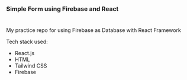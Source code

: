 ### Simple Form using Firebase and React

#

My practice repo for using Firebase as Database with React Framework

Tech stack used:

-   React.js
-   HTML
-   Tailwind CSS
-   Firebase

#
